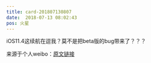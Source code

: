 ```yaml
---
title: card-201807130807
date:  2018-07-13 08:02:43
pos: 火星
---
```

iOS11.4这续航在逗我？莫不是把beta版的bug带来了？？？ 

来源于个人weibo：[原文链接](https://m.weibo.cn/status/GpGU5dpqK?mblogid=GpGU5dpqK)